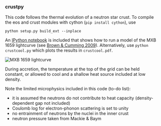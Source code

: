 ### crustpy

This code follows the thermal evolution of a neutron star crust. To compile the eos and crust modules with cython (`pip install cython`), use

`python setup.py build_ext --inplace`

An [IPython notebook](https://github.com/andrewcumming/crustpy/blob/master/crustpy.ipynb) is included that shows how to run a model of the MXB 1659 lightcurve (see [Brown & Cumming 2009](http://iopscience.iop.org/0004-637X/698/2/1020)). Alternatively, use `python crustcool.py` which plots the results in `crustcool.pdf`.

![MXB 1659 lightcurve](https://github.com/andrewcumming/crustpy/raw/master/lc1659.png)

During accretion, the temperature at the top of the grid can be held constant, or allowed to cool and a shallow heat source included at low density.

Note the limited microphysics included in this code (to-do list):
* it is assumed the neutrons do not contribute to heat capacity (density-dependent gap not included)
* Coulomb log for electron-phonon scattering is set to unity
* no entrainment of neutrons by the nuclei in the inner crust
* neutron pressure taken from Mackie & Baym

